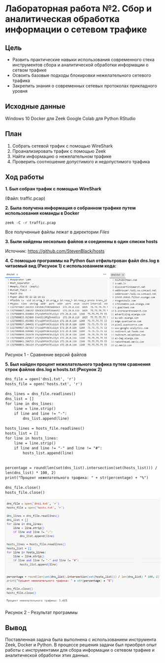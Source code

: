 # Лабораторная работа №2. Сбор и аналитическая обработка информации о сетевом трафике

## Цель

- Развить практические навыки использования современного стека инструментов сбора и аналитической обработки информации о сетвом трафике
- Освоить базовые подходы блокировки нежелательного сетевого трафика
- Закрепить знания о современных сетевых протоколах прикладного уровня

## Исходные данные

Windows 10
Docker для Zeek
Google Colab для Python
RStudio

## План

1. Собрать сетевой трафик с помощью WireShark
2. Проанализировать трафик с помощью Zeek
3. Найти информацию о нежелательном трафике
4. Проверить соотношение допустимого и недопустимого трафика

## Ход работы

<b>1. Был собран трафик с помощью WireShark</b>

(Файл: traffic.pcap)

<b>2. Была получена информация о собранном трафике путем использования команды в Docker</b>

```
zeek -C -r traffic.pcap
```

Все полученные файлы лежат в директории <i>Files</i>

<b>3. Были найдены несколько файлов и соединены в один списки hosts</b>

Источник: https://github.com/StevenBlack/hosts

<b>4. С помощью программы на Python был отфильтрован файл dns.log в читаемый вид (Рисунок 1) с использованием кода:</b>

![](images/logs.png)

Рисунок 1 - Сравнение версий файлов

<b>5. Был найден процент нежелательного трафика путем сравнения строк файлов dns.log и hosts.txt (Рисунок 2)</b>

```
dns_file = open('dns1.txt', 'r')
hosts_file = open('hosts.txt', 'r')

dns_lines = dns_file.readlines()
dns_list = []
for line in dns_lines:
    line = line.strip()
    if line and line != "-":
        dns_list.append(line)

hosts_lines = hosts_file.readlines()
hosts_list = []
for line in hosts_lines:
    line = line.strip()
    if line and line != "-" and line != "#":
        hosts_list.append(line)


percentage = round(len(set(dns_list).intersection(set(hosts_list))) / len(dns_list) * 100, 2)
print("Процент нежелательного трафика: " + str(percentage) + "%")

dns_file.close()
hosts_file.close()
```

![](images/result.png)

Рисунок 2 - Результат программы

## Вывод

Поставленная задача была выполнена с использованием инструмента Zeek, Docker и Python. В процессе решения задачи был приобрел опыт работы с инструментами для сбора информации о сетевом трафике и аналитической обработки этих данных.
